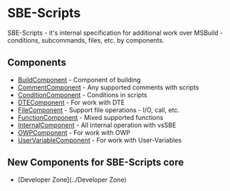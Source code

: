 # SBE-Scripts #

SBE-Scripts - it's internal specification for additional work over MSBuild - conditions, subcommands, files, etc. by components.

## Components ##

* [BuildComponent](SBE-Scripts/Components/BuildComponent) - Component of building
* [CommentComponent](SBE-Scripts/Components/CommentComponent) - Any supported comments with scripts
* [ConditionComponent](SBE-Scripts/Components/ConditionComponent) - Conditions in scripts
* [DTEComponent](SBE-Scripts/Components/DTEComponent) - For work with DTE
* [FileComponent](SBE-Scripts/Components/FileComponent) - Support file operations - I/O, call, etc.
* [FunctionComponent](SBE-Scripts/Components/FunctionComponent) - Mixed supported functions
* [InternalComponent](SBE-Scripts/Components/InternalComponent) - All internal operation with vsSBE
* [OWPComponent](SBE-Scripts/Components/OWPComponent) - For work with OWP
* [UserVariableComponent](SBE-Scripts/Components/UserVariableComponent) - For work with User-Variables


## New Components for SBE-Scripts core ##

* [Developer Zone](../Developer Zone)